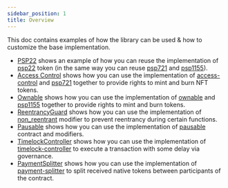 ```yaml
---
sidebar_position: 1
title: Overview
---
```


This doc contains examples of how the library can be used & how to customize the base implementation.

* [PSP22](psp22.md) shows an example of how you can reuse the implementation of
  [psp22](https://github.com/Supercolony-net/openbrush-contracts/tree/main/contracts/token/psp22) token (in the same way you can reuse
  [psp721](https://github.com/Supercolony-net/openbrush-contracts/tree/main/contracts/token/psp721) and [psp1155](https://github.com/Supercolony-net/openbrush-contracts/tree/main/contracts/token/psp1155)).
* [Access Control](access-control.md) shows how you can use the implementation of
  [access-control](https://github.com/Supercolony-net/openbrush-contracts/tree/main/contracts/access/access-control) and
  [psp721](https://github.com/Supercolony-net/openbrush-contracts/tree/main/contracts/token/psp721) together to provide rights to mint and burn NFT tokens.
* [Ownable](ownable.md) shows how you can use the implementation of
  [ownable](https://github.com/Supercolony-net/openbrush-contracts/tree/main/contracts/access/ownable) and
  [psp1155](https://github.com/Supercolony-net/openbrush-contracts/tree/main/contracts/token/psp1155) together to provide rights to mint and burn tokens.
* [ReentrancyGuard](reentrancy-guard.md) shows how you can use the implementation of
  [non_reentrant](https://github.com/Supercolony-net/openbrush-contracts/tree/main/contracts/security/reentrancy-guard)
  modifier to prevent reentrancy during certain functions.
* [Pausable](pausable.md) shows how you can use the implementation of
  [pausable](https://github.com/Supercolony-net/openbrush-contracts/tree/main/contracts/security/pausable)
  contract and modifiers.
* [TimelockController](timelock-controller.md) shows how you can use the implementation of
  [timelock-controller](https://github.com/Supercolony-net/openbrush-contracts/tree/main/contracts/governance/timelock-controller)
  to execute a transaction with some delay via governance.
* [PaymentSplitter](payment-splitter.md) shows how you can use the implementation of
  [payment-splitter](https://github.com/Supercolony-net/openbrush-contracts/tree/main/contracts/finance/payment-splitter)
  to split received native tokens between participants of the contract.